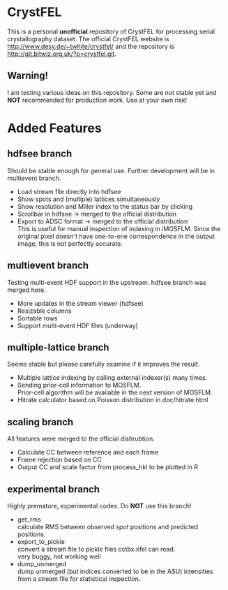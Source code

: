 CrystFEL
========

This is a personal **unofficial** repository of CrystFEL for processing serial crystallography dataset.
The official CrystFEL website is http://www.desy.de/~twhite/crystfel/ and the repository is  http://git.bitwiz.org.uk/?p=crystfel.git.

Warning!
--------

I am testing various ideas on this repository. 
Some are not stable yet and **NOT** recommended for production work. 
Use at your own risk!

Added Features
==============

hdfsee branch
-------------

Should be stable enough for general use. Further development will be in multievent branch.

*   Load stream file directly into hdfsee
*   Show spots and (multiple) lattices simultaneously
*   Show resolution and Miller index to the status bar by clicking
*   Scrollbar in hdfsee -> merged to the official distribution
*   Export to ADSC format -> merged to the official distribution  
    This is useful for manual inspection of indexing in iMOSFLM.
    Since the original pixel doesn't have one-to-one correspondence in
    the output image, this is not perfectly accurate.

multievent branch
-----------------

Testing multi-event HDF support in the upstream. hdfsee branch was merged here.

*   More updates in the stream viewer (hdfsee)
*   Resizable columns
*   Sortable rows
*   Support multi-event HDF files (underway)

multiple-lattice branch
-----------------------

Seems stable but please carefully examine if it improves the result.

*   Multiple lattice indexing by calling external indexer(s) many times.
*   Sending prior-cell information to MOSFLM.  
    Prior-cell algorithm will be available in the next version of MOSFLM.
*   Hitrate calculator based on Poisson distribution in doc/hitrate.html

scaling branch
--------------

All features were merged to the official distirubtion.

*    Calculate CC between reference and each frame
*    Frame rejection based on CC
*    Output CC and scale factor from process_hkl to be plotted in R

experimental branch
-------------------

Highly premature, experimental codes. Do **NOT** use this branch!

*    get_rms  
     calculate RMS between observed spot positions and predicted positions.
*    export_to_pickle  
     convert a stream file to pickle files cctbx.xfel can read.  
     very buggy, not working well
*    dump_unmerged  
     dump unmerged (but indices converted to be in the ASU) intensities from
     a stream file for statistical inspection.

